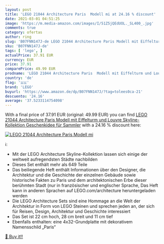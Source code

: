 ```yaml
---
layout: post
title: 'LEGO 21044 Architecture Paris  Modell mi at 24.16 % discount'
date: 2021-03-01 04:51:25
image: 'https://m.media-amazon.com/images/I/51Z5jQEdUOL._SL400_.jpg'
comments: true
category: ofertas
author: ring
slug: 'B07FNN147J-de LEGO 21044 Architecture Paris Modell mit Eiffelturm und...'
sku: 'B07FNN147J-de'
tags: [ 'lego', ]
actualPrice: 37.91 EUR
currency: EUR
price: 37.91
comparePrice: 49.99 EUR
prodname: 'LEGO 21044 Architecture Paris  Modell mit Eiffelturm und Louvre  Skyline-Kollektion  Geschenkidee für Sammler'
country: 'de'
flag: '🇩🇪'
brand: 'LEGO'
buyurl: 'https://www.amazon.de/dp/B07FNN147J/?tag=tolees0ca-21'
descuento: '24.16'
average: '37.5233114754098'
---
```


With a final price of 37.91 EUR (original: 49.99 EUR) you can find [LEGO 21044 Architecture Paris  Modell mit Eiffelturm und Louvre  Skyline-Kollektion  Geschenkidee für Sammler](https://www.amazon.de/dp/B07FNN147J/?tag=tolees0ca-21) with a  24.16 % discount here:

[![LEGO 21044 Architecture Paris  Modell mi](https://m.media-amazon.com/images/I/51Z5jQEdUOL._SL400_.jpg)](https://www.amazon.de/dp/B07FNN147J/?tag=tolees0ca-21)

ℹ️:

- Mit der LEGO Architecture Skyline-Kollektion lassen sich einige der weltweit aufregendsten Städte nachbilden
- Dieses Set enthält mehr als 649 Teile
- Das beiliegende Heft enthält Informationen über den Designer, die Architektur und die Geschichte der einzelnen Gebäude sowie historische Fakten zu Paris und dem architektonischen Erbe dieser berühmten Stadt (nur in französischer und englischer Sprache, Das Heft kann in anderen Sprachen auf LEGO.com/architecture heruntergeladen werden
- Die LEGO Architecture Sets sind eine Hommage an die Welt der Architektur in Form von LEGO Steinen und sprechen jeden an, der sich für Reisen, Design, Architektur und Geschichte interessiert
- Das Set ist 22 cm hoch, 28 cm breit und 11 cm tief
- Ebenfalls enthalten: eine 4x32-Grundplatte mit dekorativem Namensschild „Paris“

[🛒 Buy it!!](https://www.amazon.de/dp/B07FNN147J/?tag=tolees0ca-21)
